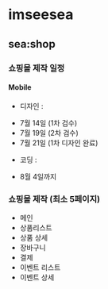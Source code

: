 # imseesea

## sea:shop

### 쇼핑몰 제작 일정 

#### Mobile

- 디자인 : 
 * 7월 14일 (1차 검수)
 * 7월 19일 (2차 검수)
 * 7월 21일 (1차 디자인 완료)

- 코딩 : 
 * 8월 4일까지 

### 쇼핑몰 제작 (최소 5페이지)
- 메인 
- 상품리스트
- 상품 상세
- 장바구니
- 결제
- 이벤트 리스트 
- 이벤트 상세
